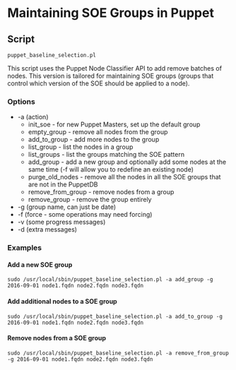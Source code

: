 # Maintaining SOE Groups in Puppet

## Script
    puppet_baseline_selection.pl

This script uses the Puppet Node Classifier API to add remove batches of nodes.  This version is tailored for maintaining SOE 
groups (groups that control which version of the SOE should be applied to a node).

### Options
* -a (action)
  * init_soe - for new Puppet Masters, set up the default group
  * empty_group - remove all nodes from the group
  * add_to_group - add more nodes to the group
  * list_group - list the nodes in a group
  * list_groups - list the groups matching the SOE pattern
  * add_group - add a new group and optionally add some nodes at the same time (-f will allow you to redefine an existing node)
  * purge_old_nodes - remove all the nodes in all the SOE groups that are not in the PuppetDB
  * remove_from_group - remove nodes from a group
  * remove_group - remove the group entirely
* -g (group name, can just be date)
* -f (force - some operations may need forcing)
* -v (some progress messages)
* -d (extra messages)

### Examples
#### Add a  new SOE group
    sudo /usr/local/sbin/puppet_baseline_selection.pl -a add_group -g 2016-09-01 node1.fqdn node2.fqdn node3.fqdn
#### Add additional nodes to a SOE group
    sudo /usr/local/sbin/puppet_baseline_selection.pl -a add_to_group -g 2016-09-01 node1.fqdn node2.fqdn node3.fqdn
#### Remove nodes from a SOE group
    sudo /usr/local/sbin/puppet_baseline_selection.pl -a remove_from_group -g 2016-09-01 node1.fqdn node2.fqdn node3.fqdn
